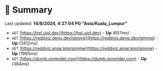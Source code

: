 # 📖 Summary
Last updated: **14/8/2024, 4:27:04 PG "Asia/Kuala_Lumpur"**

- `GET` [https://hst.ujol.dev](https://hst.ujol.dev) - **Up** (657ms)
- `GET` [https://reddviz.deno.dev/gimme](https://reddviz.deno.dev/gimme) - **Up** (3412ms)
- `GET` [https://reddviz.amar.kim/gimme](https://reddviz.amar.kim/gimme) - **Up** (1985ms)
- `GET` [https://dumb.onrender.com](https://dumb.onrender.com) - **Up** (384ms)
